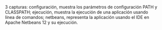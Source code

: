 3 capturas: 
configuración, muestra los parámetros de configuración PATH y CLASSPATH; 
ejecución, muestra la ejecución de una aplicación usando línea de comandos; 
netbeans, representa la aplicación usando el IDE en Apache Netbeans 12 y su ejecución.
